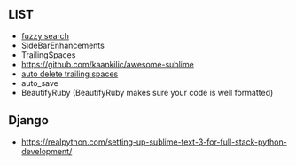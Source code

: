 ## LIST
 - [fuzzy search](https://github.com/junegunn/fzf)
 - SideBarEnhancements
 - TrailingSpaces
 - https://github.com/kaankilic/awesome-sublime
 - [auto delete trailing spaces](https://blog.revathskumar.com/2012/08/sublimetext-remove-tailing-spaces-on-file-save.html)
 - auto_save
 - BeautifyRuby (BeautifyRuby makes sure your code is well formatted)

## Django
 - https://realpython.com/setting-up-sublime-text-3-for-full-stack-python-development/